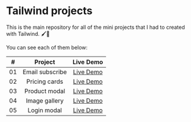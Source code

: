 # Tailwind projects

This is the main repository for all of the mini projects that I had to created with Tailwind. 🖌️🎨

You can see each of them below:

|  #  |       Project         |                               Live Demo                               |
| :-: | :-------------------: | :-------------------------------------------------------------------: |
| 01  |   Email subscribe     |          [Live Demo](https://email-subscribe-orpin.vercel.app/)       |
| 02  |   Pricing cards       |          [Live Demo](https://pricing-grids-zeta.vercel.app/)          |
| 03  |   Product modal       |          [Live Demo](https://product-modal-one.vercel.app/)           |
| 04  |   Image gallery       |          [Live Demo](https://image-gallery-phi-mauve.vercel.app/)     |
| 05  |   Login modal         |          [Live Demo](https://login-modal-theta.vercel.app/)           |
